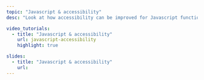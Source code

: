 ```yaml
---
topic: "Javascript & accessibility"
desc: "Look at how accessibility can be improved for Javascript functionality using ARIA."

video_tutorials:
  - title: "Javascript & accessibility"
    url: javascript-accessibility
    highlight: true

slides:
  - title: "Javascript & accessibility"
    url:
---
```

